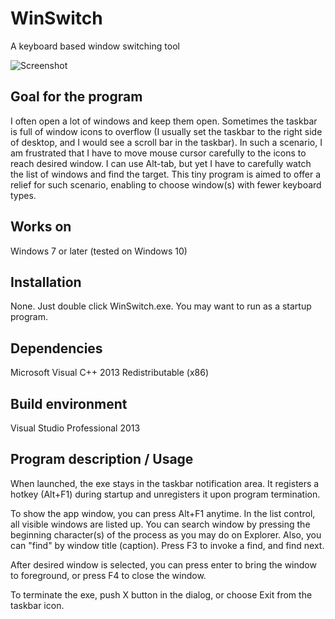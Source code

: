 WinSwitch
====
A keyboard based window switching tool  

![Screenshot](https://raw.github.com/wiki/kmaki565/WinSwitch/images/WinSwitchScrShot.png)
## Goal for the program
I often open a lot of windows and keep them open. Sometimes the taskbar is full of window icons to overflow (I usually set the taskbar to the right side of desktop, and I would see a scroll bar in the taskbar). In such a scenario, I am frustrated that I have to move mouse cursor carefully to the icons to reach desired window. I can use Alt-tab, but yet I have to carefully watch the list of windows and find the target.
This tiny program is aimed to offer a relief for such scenario, enabling to choose window(s) with fewer keyboard types.
## Works on
Windows 7 or later (tested on Windows 10)
## Installation
None. Just double click WinSwitch.exe. You may want to run as a startup program.
## Dependencies
Microsoft Visual C++ 2013 Redistributable (x86)
## Build environment
Visual Studio Professional 2013
## Program description / Usage
When launched, the exe stays in the taskbar notification area.
It registers a hotkey (Alt+F1) during startup and unregisters it upon program termination.

To show the app window, you can press Alt+F1 anytime.
In the list control, all visible windows are listed up. You can search window by pressing the beginning character(s) of the process as you may do on Explorer. Also, you can "find" by window title (caption). Press F3 to invoke a find, and find next.

After desired window is selected, you can press enter to bring the window to foreground, or press F4 to close the window.

To terminate the exe, push X button in the dialog, or choose Exit from the taskbar icon.
